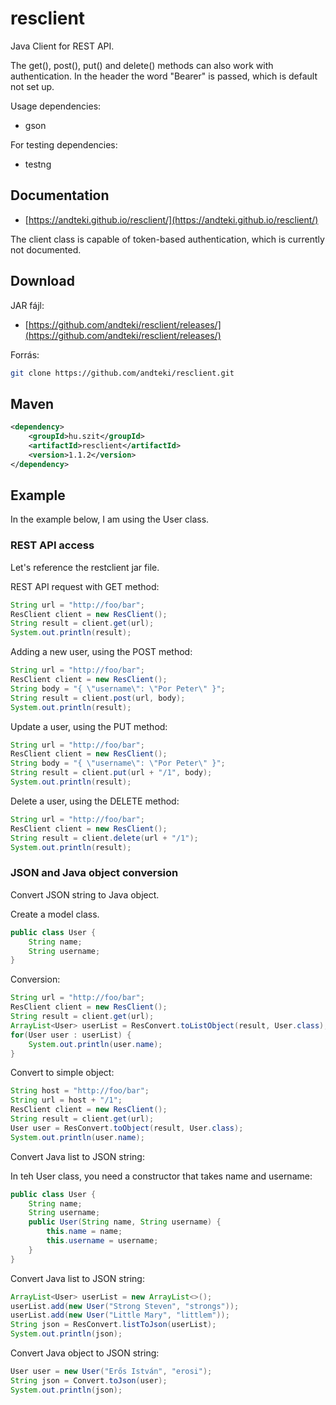 # resclient

Java Client for REST API.

The get(), post(), put() and delete() methods can also work with authentication. In the header the word "Bearer" is passed, which is default not set up.

Usage dependencies:

* gson

For testing dependencies:

* testng

## Documentation

* [https://andteki.github.io/resclient/](https://andteki.github.io/resclient/)

The client class is capable of token-based authentication, which is currently not documented.

## Download

JAR fájl:

* [https://github.com/andteki/resclient/releases/](https://github.com/andteki/resclient/releases/)

Forrás:

```bash
git clone https://github.com/andteki/resclient.git
```

## Maven

```xml
<dependency>
    <groupId>hu.szit</groupId>
    <artifactId>resclient</artifactId>
    <version>1.1.2</version>
</dependency>
```

## Example

In the example below, I am using the User class.

### REST API access

Let's reference the restclient jar file.

REST API request with GET method:

```java
String url = "http://foo/bar";
ResClient client = new ResClient();
String result = client.get(url);
System.out.println(result);
```

Adding a new user, using the POST method:

```java
String url = "http://foo/bar";
ResClient client = new ResClient();
String body = "{ \"username\": \"Por Peter\" }";
String result = client.post(url, body);
System.out.println(result);
```

Update a user, using the PUT method:

```java
String url = "http://foo/bar";
ResClient client = new ResClient();
String body = "{ \"username\": \"Por Peter\" }";
String result = client.put(url + "/1", body);
System.out.println(result);
```

Delete a user, using the DELETE method:

```java
String url = "http://foo/bar";
ResClient client = new ResClient();
String result = client.delete(url + "/1");
System.out.println(result);
```

### JSON and Java object conversion

Convert JSON string to Java object.

Create a model class.

```java
public class User {    
    String name;
    String username;    
}
```

Conversion:

```java
String url = "http://foo/bar";
ResClient client = new ResClient();
String result = client.get(url);
ArrayList<User> userList = ResConvert.toListObject(result, User.class);
for(User user : userList) {
    System.out.println(user.name);
}
```

Convert to simple object:

```java
String host = "http://foo/bar";
String url = host + "/1";
ResClient client = new ResClient();
String result = client.get(url);
User user = ResConvert.toObject(result, User.class);        
System.out.println(user.name);
```

Convert Java list to JSON string:

In teh User class, you need a constructor that takes name and username:

```java
public class User {    
    String name;
    String username;
    public User(String name, String username) {
        this.name = name;
        this.username = username;
    }    
}
```

Convert Java list to JSON string:

```java
ArrayList<User> userList = new ArrayList<>();
userList.add(new User("Strong Steven", "strongs"));
userList.add(new User("Little Mary", "littlem"));
String json = ResConvert.listToJson(userList);
System.out.println(json);
```

Convert Java object to JSON string:

```java
User user = new User("Erős István", "erosi");        
String json = Convert.toJson(user);
System.out.println(json);
```
